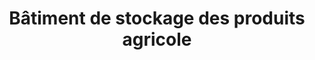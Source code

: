 ---
title: "Bâtiment de stockage des produits agricole"
url: /nzerekore/batiment-de-stockage-des-produits-agricole/
shop: ferme
---